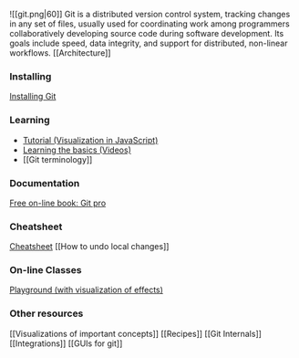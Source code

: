 ![[git.png|60]]
Git is a distributed version control system, tracking changes in any set of files, usually used for coordinating work among programmers collaboratively developing source code during software development. Its goals include speed, data integrity, and support for distributed, non-linear workflows.
[[Architecture]]
### Installing
[Installing Git](https://git-scm.com/book/en/v2/Getting-Started-Installing-Git)
### Learning
- [Tutorial (Visualization in JavaScript)](https://learngitbranching.js.org/)
- [Learning the basics (Videos)](https://git-scm.com/videos)
- [[Git terminology]]
### Documentation
[Free on-line book: Git pro](https://git-scm.com/book/en/v2)
### Cheatsheet
[Cheatsheet](https://education.github.com/git-cheat-sheet-education.pdf)
[[How to undo local changes]]
### On-line Classes
[Playground (with visualization of effects)](https://git-school.github.io/visualizing-git/#free-remote)
### Other resources
[[Visualizations of important concepts]]
[[Recipes]]
[[Git Internals]]
[[Integrations]]
[[GUIs for git]]

